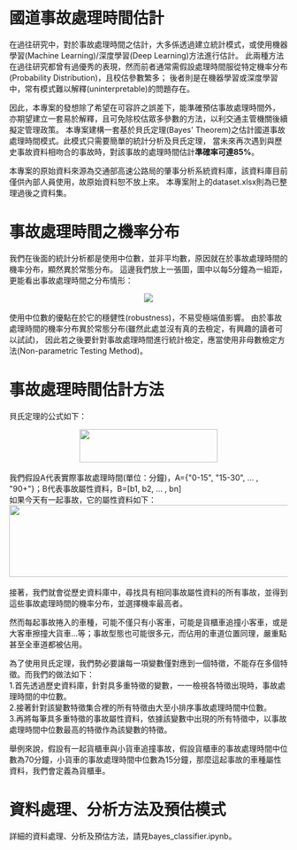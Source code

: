 # 國道事故處理時間估計
在過往研究中，對於事故處理時間之估計，大多係透過建立統計模式，或使用機器學習(Machine Learning)/深度學習(Deep Learning)方法進行估計。
此兩種方法在過往研究都曾有過優秀的表現，然而前者通常需假設處理時間服從特定機率分布(Probability Distribution)，且校估參數繁多；
後者則是在機器學習或深度學習中，常有模式難以解釋(uninterpretable)的問題存在。

因此，本專案的發想除了希望在可容許之誤差下，能準確預估事故處理時間外，
亦期望建立一套易於解釋，且可免除校估眾多參數的方法，以利交通主管機關後續擬定管理政策。
本專案建構一套基於貝氏定理(Bayes' Theorem)之估計國道事故處理時間模式。此模式只需要簡單的統計分析及貝氏定理，
當未來再次遇到與歷史事故資料相吻合的事故時，對該事故的處理時間估計**準確率可達85%**。

本專案的原始資料來源為交通部高速公路局的肇事分析系統資料庫，該資料庫目前僅供內部人員使用，故原始資料恕不放上來。
本專案附上的dataset.xlsx則為已整理過後之資料集。


# 事故處理時間之機率分布
我們在後面的統計分析都是使用中位數，並非平均數，原因就在於事故處理時間的機率分布，顯然異於常態分布。
這邊我們放上一張圖，圖中以每5分鐘為一組距，更能看出事故處理時間之分布情形：
<div align="center">
<img src="https://user-images.githubusercontent.com/81426493/236681339-93f5b32e-c8dd-4233-834e-57f274116ba0.png">
</div>
<br>
使用中位數的優點在於它的穩健性(robustness)，不易受極端值影響。
由於事故處理時間的機率分布異於常態分布(雖然此處並沒有真的去檢定，有興趣的讀者可以試試)，
因此若之後要針對事故處理時間進行統計檢定，應當使用非母數檢定方法(Non-parametric Testing Method)。


# 事故處理時間估計方法
貝氏定理的公式如下：
<div align="center">
<img src="https://github.com/chhuang17/accident_duration_prediction/assets/81426493/f0392225-1992-4e83-b891-372e52c8ec75" width="250" height="60">
</div>
<br>
我們假設A代表實際事故處理時間(單位：分鐘)，A={"0-15", "15-30", ... , "90+"}；B代表事故屬性資料，B=[b1, b2, ... , bn]<br>
如果今天有一起事故，它的屬性資料如下：
<br>
<div align="center">
<img src="https://github.com/chhuang17/accident_duration_prediction/assets/81426493/560143c0-9f70-47df-a439-5d01f2928054" width="1000" height="130">
</div>
<br>
接著，我們就會從歷史資料庫中，尋找具有相同事故屬性資料的所有事故，並得到這些事故處理時間的機率分布，並選擇機率最高者。<br>

然而每起事故捲入的車種，可能不僅只有小客車，可能是貨櫃車追撞小客車，或是大客車擦撞大貨車...等；事故型態也可能很多元，而佔用的車道位置同理，嚴重點甚至全車道都被佔用。

為了使用貝氏定理，我們勢必要讓每一項變數僅對應到一個特徵，不能存在多個特徵。而我們的做法如下：<br>
1.首先透過歷史資料庫，針對具多重特徵的變數，一一檢視各特徵出現時，事故處理時間的中位數。<br>
2.接著針對該變數特徵集合裡的所有特徵由大至小排序事故處理時間中位數。<br>
3.再將每筆具多重特徵的事故屬性資料，依據該變數中出現的所有特徵中，以事故處理時間中位數最高的特徵作為該變數的特徵。

舉例來說，假設有一起貨櫃車與小貨車追撞事故，假設貨櫃車的事故處理時間中位數為70分鐘，小貨車的事故處理時間中位數為15分鐘，那麼這起事故的車種屬性資料，我們會定義為貨櫃車。


# 資料處理、分析方法及預估模式
詳細的資料處理、分析及預估方法，請見bayes_classifier.ipynb。
